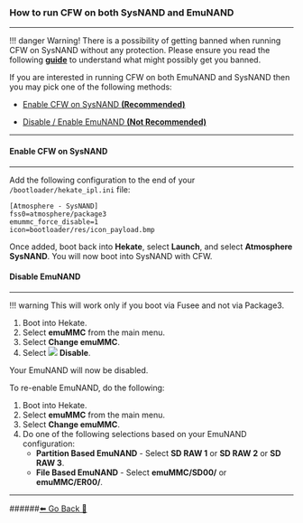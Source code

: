 ### How to run CFW on both SysNAND and EmuNAND
***
!!! danger Warning!
	There is a possibility of getting banned when running CFW on SysNAND without any protection.
	Please ensure you read the following [**guide**](https://rentry.org/AvoidSwitchBan) to understand what might possibly get you banned.

If you are interested in running CFW on both EmuNAND and SysNAND then you may pick one of the following methods:

* [Enable CFW on SysNAND **(Recommended)**]()

* [Disable / Enable EmuNAND **(Not Recommended)**]()
***
[]()
#### Enable CFW on SysNAND
***
Add the following configuration to the end of your `/bootloader/hekate_ipl.ini` file:

```
[Atmosphere - SysNAND]
fss0=atmosphere/package3
emummc_force_disable=1
icon=bootloader/res/icon_payload.bmp
``` 
Once added, boot back into **Hekate**, select **Launch**, and select **Atmosphere SysNAND**.
You will now boot into SysNAND with CFW.

#### Disable EmuNAND
***
!!! warning This will work only if you boot via Fusee and not via Package3.
1. Boot into Hekate.
2. Select **emuMMC** from the main menu.
3. Select **Change emuMMC**.
4. Select ![](https://i.imgur.com/rrXTJNZ.png) **Disable**.

Your EmuNAND will now be disabled.

To re-enable EmuNAND, do the following:
1. Boot into Hekate.
2. Select **emuMMC** from the main menu.
3. Select **Change emuMMC**.
4. Do one of the following selections based on your EmuNAND configuration:
	* **Partition Based EmuNAND** - Select **SD RAW 1** or **SD RAW 2** or **SD RAW 3**.
	* **File Based EmuNAND** - Select **emuMMC/SD00/** or **emuMMC/ER00/**.

***
######[⬅️ Go Back 🦝](https://rentry.org/HomebrewAndMisc)
